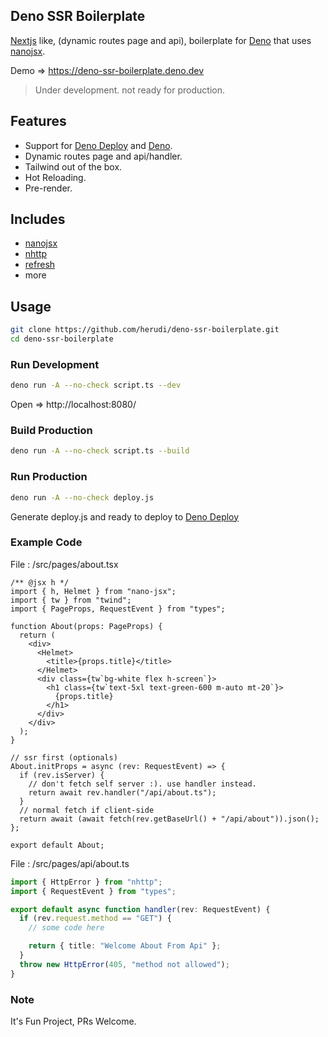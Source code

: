 ## Deno SSR Boilerplate

[Nextjs](https://nextjs.org/) like, (dynamic routes page and api), boilerplate
for [Deno](https://deno.land) that uses [nanojsx](https://nanojsx.io/).

Demo => https://deno-ssr-boilerplate.deno.dev

> Under development. not ready for production.

## Features

- Support for [Deno Deploy](https://deno.com/deploy) and
  [Deno](https://deno.land).
- Dynamic routes page and api/handler.
- Tailwind out of the box.
- Hot Reloading.
- Pre-render.

## Includes

- [nanojsx](https://nanojsx.io/)
- [nhttp](https://nhttp.deno.dev)
- [refresh](https://deno.land/x/refresh)
- more

## Usage

```bash
git clone https://github.com/herudi/deno-ssr-boilerplate.git
cd deno-ssr-boilerplate
```

### Run Development

```bash
deno run -A --no-check script.ts --dev
```

Open => http://localhost:8080/

### Build Production

```bash
deno run -A --no-check script.ts --build
```

### Run Production

```bash
deno run -A --no-check deploy.js
```

Generate deploy.js and ready to deploy to [Deno Deploy](https://deno.com/deploy)

### Example Code

File : /src/pages/about.tsx

```tsx
/** @jsx h */
import { h, Helmet } from "nano-jsx";
import { tw } from "twind";
import { PageProps, RequestEvent } from "types";

function About(props: PageProps) {
  return (
    <div>
      <Helmet>
        <title>{props.title}</title>
      </Helmet>
      <div class={tw`bg-white flex h-screen`}>
        <h1 class={tw`text-5xl text-green-600 m-auto mt-20`}>
          {props.title}
        </h1>
      </div>
    </div>
  );
}

// ssr first (optionals)
About.initProps = async (rev: RequestEvent) => {
  if (rev.isServer) {
    // don't fetch self server :). use handler instead.
    return await rev.handler("/api/about.ts");
  }
  // normal fetch if client-side
  return await (await fetch(rev.getBaseUrl() + "/api/about")).json();
};

export default About;
```

File : /src/pages/api/about.ts

```ts
import { HttpError } from "nhttp";
import { RequestEvent } from "types";

export default async function handler(rev: RequestEvent) {
  if (rev.request.method == "GET") {
    // some code here

    return { title: "Welcome About From Api" };
  }
  throw new HttpError(405, "method not allowed");
}
```

### Note

It's Fun Project, PRs Welcome.
